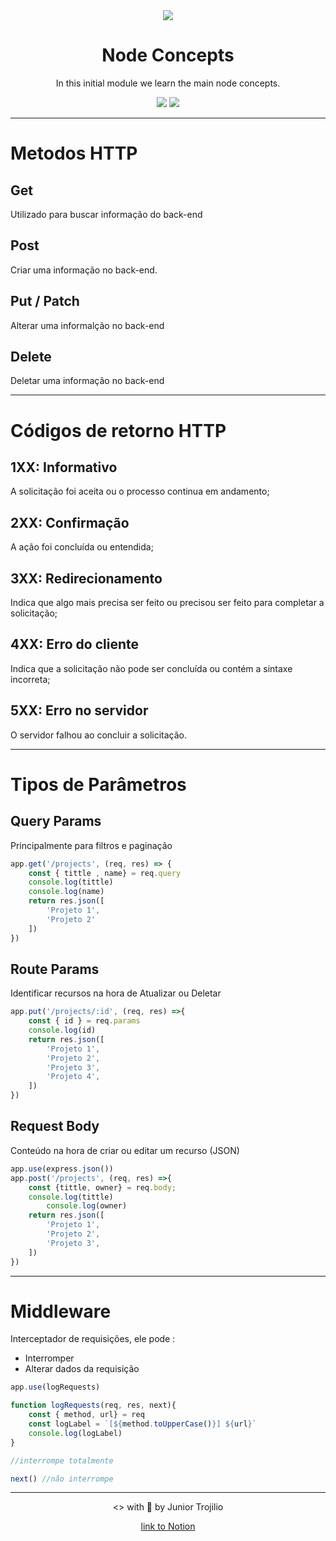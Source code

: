 <div align="center">
	<img src="https://user-images.githubusercontent.com/39541807/81132560-3a20a000-8f25-11ea-8179-4f4540936787.png">
	<h1> Node Concepts</h1>
</div>
<p align="center">In this initial module we learn the main node concepts.</p>
<div display="inline" align="center">
<img src="https://img.shields.io/github/license/juniortrojilio/concept-node-gostack?style=flat-square" >
<img src="https://img.shields.io/github/last-commit/juniortrojilio/concept-node-gostack">
</div>

---

# Metodos HTTP

## Get

Utilizado para buscar informação do back-end

## Post

Criar uma informação no back-end.

## Put / Patch

Alterar uma informalção no back-end

## Delete

Deletar uma informação no back-end

---

# Códigos de retorno HTTP

## **1XX**: Informativo

A solicitação foi aceita ou o processo continua em andamento;

## 2**XX**: Confirmação

A ação foi concluída ou entendida;

## **3XX**: Redirecionamento

Indica que algo mais precisa ser feito ou precisou ser feito para completar a solicitação;

## **4XX**: Erro do cliente

Indica que a solicitação não pode ser concluída ou contém a sintaxe incorreta;

## **5XX**: Erro no servidor

O servidor falhou ao concluir a solicitação.

---

# Tipos de Parâmetros

## Query Params

Principalmente para filtros e paginação

```jsx
app.get('/projects', (req, res) => {
    const { tittle , name} = req.query
    console.log(tittle)
    console.log(name)
    return res.json([
        'Projeto 1',
        'Projeto 2'
    ]) 
})
```

## Route Params

Identificar recursos na hora de Atualizar ou Deletar

```jsx
app.put('/projects/:id', (req, res) =>{
    const { id } = req.params
    console.log(id)
    return res.json([
        'Projeto 1',
        'Projeto 2',
        'Projeto 3',
        'Projeto 4',
    ]) 
})
```

## Request Body

Conteúdo na hora de criar ou editar um recurso (JSON)

```jsx
app.use(express.json())
app.post('/projects', (req, res) =>{
    const {tittle, owner} = req.body;
    console.log(tittle)
		console.log(owner)
    return res.json([
        'Projeto 1',
        'Projeto 2',
        'Projeto 3',
    ]) 
})
```

---

# Middleware

Interceptador de requisições, ele pode :

- Interromper
- Alterar dados da requisição

```jsx
app.use(logRequests)

function logRequests(req, res, next){
    const { method, url} = req
    const logLabel = `[${method.toUpperCase()}] ${url}`
    console.log(logLabel)
}

//interrompe totalmente

next() //não interrompe
```

---
<div align="center">
<p> <> with 💙 by Junior Trojilio </p>
<a href="https://www.notion.so/Modulo-01-Node-0767935399044cce8e70d56974e03f9c"> link to Notion <a>
</div>
